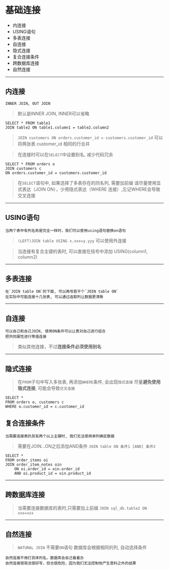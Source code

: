 # 基础连接

* 内连接
* USING语句
* 多表连接
* 自连接
* 隐式连接
* 复合连接条件
* 跨数据库连接
* 自然连接


---

## 内连接

`INNER JOIN, OUT JOIN`
> 默认是INNER JOIN, INNER可以省略

```
SELECT * FROM table1
JOIN table2 ON table1.column1 = table2.column2
```

> `JOIN customers ON orders.customer_id = customers.customer_id`
> 可以将两张表 customer_id 相同的行合并

> 在连接时可以在`SELECT`中设置别名, 减少代码冗余

```
SELECT * FROM orders o
JOIN customers c 
ON orders.customer_id = customers.customer_id
```

> 在`SELECT`语句中, 如果选择了多表存在的同名列, 需要加前缀
> 请尽量使用显式表达（JOIN ON），少用隐式表达（WHERE 连接）,忘记WHERE会导致交叉连接

---


## USING语句

    当两个表中有列名称是完全一样时，我们可以使用using语句替换on语句
    
> `(LEFT)JOIN table USING x.xxx=y.yyy` 
> 可以使用外连接

> 当连接有复合主键的表时, 可以直接在括号中添加
> USING(column1, column2)

---

## 多表连接

    在`JOIN table ON`的下面, 可以再写若干个`JOIN table ON`
    在实际中可能连接十几张表, 可以通过选取列让数据更清晰
    
---
    
## 自连接

    可以自己和自己JOIN, 使用ON条件可以让表对自己进行组合
    把共同属性进行等值连接

> 类似其他连接，不过**连接条件必须使用别名**

---

## 隐式连接

> 在`FROM`子句中写入多张表, 再添加`WHERE`条件, 会出现`隐式连接`
> 尽量**避免使用隐式连接**, 可能会导致`交叉连接`
```
SELECT *
FROM orders o, customers c
WHERE o.customer_id = c.customer_id
```

## 复合连接条件

    当需要连接表的具有两个以上主键时, 我们无法使用单列确定数据

> 需要在JOIN...ON之后添加AND条件
`JOIN table ON 条件1 [AND] 条件2`

```
SELECT *
FROM order_items oi
JOIN order_item_notes oin
	ON oi.order_id = oin.order_id
    AND oi.product_id = oin.product_id
```

---

## 跨数据库连接

> 当需要连接数据库的表时,只需要加上前缀
> `JOIN sql_db.table2 ON xxx=xxx`

---

## 自然连接

> `NATURAL JOIN`
> 不需要`ON`语句
> 数据库会根据相同的列, 自动选择条件

    自然连接不用打具体列名，数据库会自己看着办
    自然连接很简洁很好写，但也很危险，因为我们无法控制他产生意料之外的结果